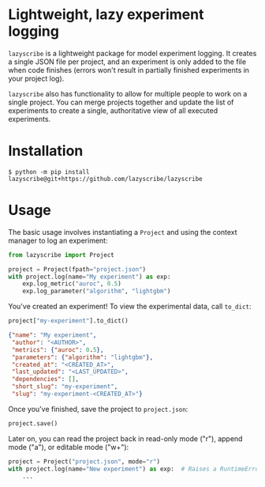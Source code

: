 # Lightweight, lazy experiment logging

``lazyscribe`` is a lightweight package for model experiment logging. It creates a single JSON
file per project, and an experiment is only added to the file when code finishes (errors won't
result in partially finished experiments in your project log).

``lazyscribe`` also has functionality to allow for multiple people to work on a single project.
You can merge projects together and update the list of experiments to create a single, authoritative
view of all executed experiments.

# Installation

```console
$ python -m pip install lazyscribe@git+https://github.com/lazyscribe/lazyscribe
```

# Usage

The basic usage involves instantiating a ``Project`` and using the context manager to log
an experiment:

```python
from lazyscribe import Project

project = Project(fpath="project.json")
with project.log(name="My experiment") as exp:
    exp.log_metric("auroc", 0.5)
    exp.log_parameter("algorithm", "lightgbm")
```

You've created an experiment! To view the experimental data, call ``to_dict``:

```python
project["my-experiment"].to_dict()
```

```json
{"name": "My experiment",
 "author": "<AUTHOR>",
 "metrics": {"auroc": 0.5},
 "parameters": {"algorithm": "lightgbm"},
 "created_at": "<CREATED_AT>",
 "last_updated": "<LAST_UPDATED>",
 "dependencies": [],
 "short_slug": "my-experiment",
 "slug": "my-experiment-<CREATED_AT>"}
```

Once you've finished, save the project to ``project.json``:

```python
project.save()
```

Later on, you can read the project back in read-only mode ("r"), append mode ("a"),
or editable mode ("w+"):

```python
project = Project("project.json", mode="r")
with project.log(name="New experiment") as exp:  # Raises a RuntimeError
    ...
```
